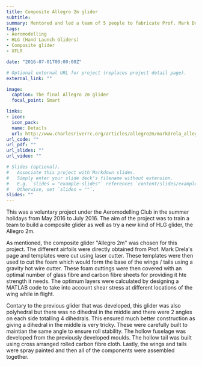 ```yaml
---
title: Composite Allegro 2m glider
subtitle: 
summary: Mentored and led a team of 5 people to fabricate Prof. Mark Drela's Allegro glider (Hand Launch Glider) with a 2m wingspan
tags:
- Aeromodelling
- HLG (Hand Launch Gliders)
- Composite glider
- XFLR

date: "2016-07-01T00:00:00Z"

# Optional external URL for project (replaces project detail page).
external_link: ""

image:
  caption: The final Allegro 2m glider
  focal_point: Smart

links:
- icon: 
  icon_pack: 
  name: Details
  url: http://www.charlesriverrc.org/articles/allegro2m/markdrela_allegro2m.htm
url_code: ""
url_pdf: ""
url_slides: ""
url_video: ""

# Slides (optional).
#   Associate this project with Markdown slides.
#   Simply enter your slide deck's filename without extension.
#   E.g. `slides = "example-slides"` references `content/slides/example-slides.md`.
#   Otherwise, set `slides = ""`.
slides: ""
---
```

This was a voluntary project under the Aeromodelling Club in the summer holidays from May 2016 to July 2016. The aim of the project was to train a team to build a composite glider as well as try a new kind of HLG glider, the Allegro 2m.

As mentioned, the composite glider "Allegro 2m" was chosen for this project. The different airfoils were directly obtained from Prof. Mark Drela's page and templates were cut using laser cutter. These templates were then used to cut the foam which would form the base of the wings / tails using a gravity hot wire cutter. These foam cuttings were then covered with an optimal number of glass fibre and carbon fibre sheets for providing it hte strength it needs. The optimum layers were calculated by designing a MATLAB code to take into account shear stress at different locations of the wing while in flight.

Contary to the previous glider that was developed, this glider was also polyhedral but there was no dihedral in the middle and there were 2 angles on each side totalling 4 dihedrals. This ensured much better construction as giving a dihedral in the middle is very tricky. These were carefully built to maintian the same angle to ensure roll stability. The hollow fuselage was developed from the previously developed moulds. The hollow tail was built using cross arranged rolled carbon fibre cloth. Lastly, the wings and tails were spray painted and then all of the components were assembled together.